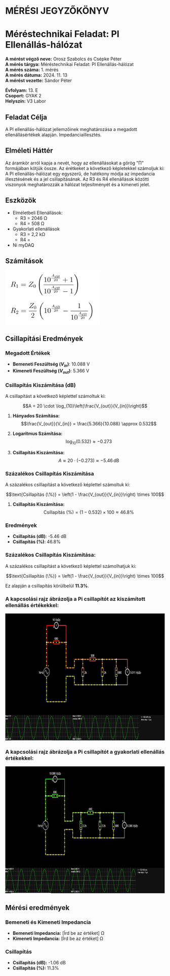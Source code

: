 # MÉRÉSI JEGYZŐKÖNYV
# Méréstechnikai Feladat: PI Ellenállás-hálózat

**A mérést végző neve:** Orosz Szabolcs és Csépke Péter  
**A mérés tárgya:** Méréstechnikai Feladat: PI Ellenállás-hálózat  
**A mérés száma:** 1. mérés  
**A mérés dátuma:** 2024. 11. 13  
**A mérést vezette:** Sándor Péter  

**Évfolyam:** 13. E  
**Csoport:** GYAK 2  
**Helyszín:** V3 Labor  

## Feladat Célja
A PI ellenállás-hálózat jellemzőinek meghatározása a megadott ellenállásértékek alapján. Impedanciaillesztés.  

## Elméleti Háttér
Az áramkör arról kapja a nevét, hogy az ellenállásokat a görög "Π" formájában kötjük össze. Az érétkeket a következő képletekkel számoljuk ki:
A PI ellenállás-hálózat egy egyszerű, de hatékony módja az impedancia illesztésének és a jel csillapításának. Az R3 és R4 ellenállások közötti viszonyok meghatározzák a hálózat teljesítményét és a kimeneti jelet.

## Eszközök
- Elméletbeli Ellenállások:
  - R3 = 2046 Ω
  - R4 = 508 Ω
- Gyakorlati  ellenállások
  - R3 = 2,2 kΩ
  - R4 = 
- Ni myDAQ 

## Számítások
<img src="https://github.com/oroszszr/jegyzokonyv/blob/main/meres1/keplet.PNG" width="300" height="170">  

## Csillapítási Eredmények

### Megadott Értékek  
- **Bemeneti Feszültség ($V_{in}$)**: 10.088 V  
- **Kimeneti Feszültség ($V_{out}$)**: 5.366 V  

### Csillapítás Kiszámítása (dB)  

A csillapítást a következő képlettel számoltuk ki:  

$$A = 20 \cdot \log_{10}\left(\frac{V_{out}}{V_{in}}\right)$$  

1. **Hányados Számítása:**  
   $$\frac{V_{out}}{V_{in}} = \frac{5.366}{10.088} \approx 0.532$$  

2. **Logaritmus Számítása:**  
   $$\log_{10}(0.532) \approx -0.273$$  

3. **Csillapítás Kiszámítása:**  
   $$A \approx 20 \cdot (-0.273) \approx -5.46 \, \text{dB}$$  

### Százalékos Csillapítás Kiszámítása  

A százalékos csillapítást a következő képlettel számoltuk ki:  

$$\text{Csillapítás (\%)} = \left(1 - \frac{V_{out}}{V_{in}}\right) \times 100$$  

1. **Csillapítás Kiszámítása:**  
   $$\text{Csillapítás (\%)} = \left(1 - 0.532\right) \times 100 \approx 46.8\%$$  

### Eredmények
- **Csillapítás (dB)**: -5.46 dB  
- **Csillapítás (%)**: 46.8%  


### Százalékos Csillapítás Kiszámítása:  
A százalékos csillapítást a következő képlettel számolhatjuk ki:   

$$\text{Csillapítás (\%)} = \left(1 - \frac{V_{out}}{V_{in}}\right) \times 100$$    

Ez alapján a csillapítás körülbelül **11.3%**.

### A kapcsolási rajz ábrázolja a Pi csillapítót az kiszámított ellenállás értékekkel:

<img src="https://github.com/oroszszr/jegyzokonyv/blob/main/meres1/falstad1.PNG" width="770" height="400">

### A kapcsolási rajz ábrázolja a Pi csillapítót a gyakorlati ellenállás értékekkel:

<img src="https://github.com/oroszszr/jegyzokonyv/blob/main/meres1/falstad2.PNG" width="770" height="400">

## Mérési eredmények

### Bemeneti és Kimeneti Impedancia
- **Bemeneti Impedancia:** [Írd be az értéket] Ω
- **Kimeneti Impedancia:** [Írd be az értéket] Ω

### Csillapítás
- **Csillapítás (dB):** -1.06 dB
- **Csillapítás (%):** 11.3%



